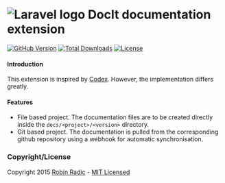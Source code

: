 ![Laravel logo](http://laravel.com/assets/img/laravel-logo.png) DocIt documentation extension
============================

[![GitHub Version](https://img.shields.io/github/tag/laradic/docit.svg?style=flat-square&label=version)](http://badge.fury.io/gh/laradic%2Fdocit)
[![Total Downloads](https://img.shields.io/packagist/dt/laradic/docit.svg?style=flat-square)](https://packagist.org/packages/laradic/docit)
[![License](http://img.shields.io/badge/license-MIT-ff69b4.svg?style=flat-square)](http://radic.mit-license.org)

#### Introduction
This extension is inspired by [Codex](http://codex.caffeinated.ninja/codex). However, the implementation differs greatly.
  
  
#### Features
- File based project. The documentation files are to be created directly inside the `docs/<project>/<version>` directory.
- Git based project. The documentation is pulled from the corresponding github repository using a webhook for automatic synchronisation.

### Copyright/License
Copyright 2015 [Robin Radic](https://github.com/RobinRadic) - [MIT Licensed](http://radic.mit-license.org)
